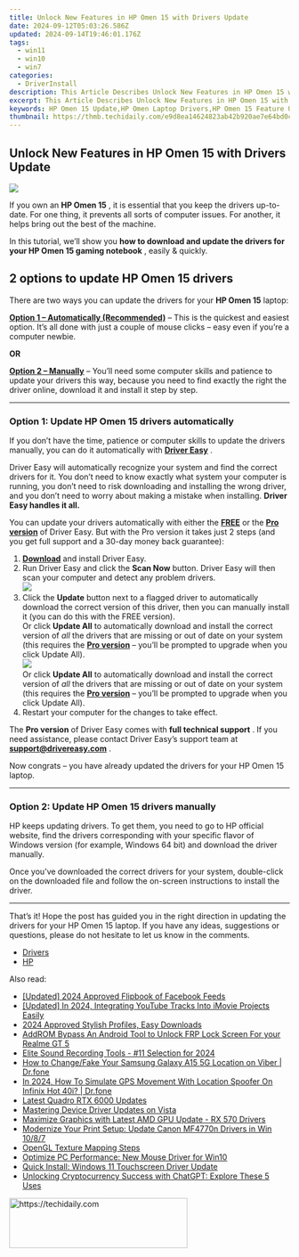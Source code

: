 ```yaml
---
title: Unlock New Features in HP Omen 15 with Drivers Update
date: 2024-09-12T05:03:26.586Z
updated: 2024-09-14T19:46:01.176Z
tags:
  - win11
  - win10
  - win7
categories:
  - DriverInstall
description: This Article Describes Unlock New Features in HP Omen 15 with Drivers Update
excerpt: This Article Describes Unlock New Features in HP Omen 15 with Drivers Update
keywords: HP Omen 15 Update,HP Omen Laptop Drivers,HP Omen 15 Feature Update,Omen Laptop Drivers New Version,HP Omen 15 Software Update Guide,Drivers Upgrade HP Omen 15,HP Omen Latest Update Release
thumbnail: https://thmb.techidaily.com/e9d8ea14624823ab42b920ae7e64bd0cdd0f223f034665de677791f435688b98.jpg
---
```


## Unlock New Features in HP Omen 15 with Drivers Update

![](https://images.drivereasy.com/wp-content/uploads/2021/05/center_facing.png)

 If you own an **HP Omen 15** , it is essential that you keep the drivers up-to-date. For one thing, it prevents all sorts of computer issues. For another, it helps bring out the best of the machine.

 In this tutorial, we’ll show you   **how to download and update the drivers for your HP Omen 15 gaming notebook** , easily & quickly.

## 2 options to update **HP Omen 15** drivers

 There are two ways you can update the drivers for your **HP Omen 15** laptop:

**[Option 1 – Automatically (Recommended)](#O1)**  – This is the quickest and easiest option. It’s all done with just a couple of mouse clicks – easy even if you’re a computer newbie.

**OR**

[**Option 2 – Manually**](#O2) – You’ll need some computer skills and patience to update your drivers this way, because you need to find exactly the right the driver online, download it and install it step by step.

---

### Option 1: Update HP Omen 15 drivers automatically

 If you don’t have the time, patience or computer skills to update the drivers manually, you can do it automatically with [](https://tools.techidaily.com/drivereasy/download/) **[Driver Easy](https://tools.techidaily.com/drivereasy/download/)**  .

 Driver Easy will automatically recognize your system and find the correct drivers for it. You don’t need to know exactly what system your computer is running, you don’t need to risk downloading and installing the wrong driver, and you don’t need to worry about making a mistake when installing. **Driver Easy handles it all.**

 You can update your drivers automatically with either the [](https://tools.techidaily.com/drivereasy/download/) **[FREE](https://tools.techidaily.com/drivereasy/download/)**  or the **[Pro version](https://tools.techidaily.com/drivereasy/download/)**  of Driver Easy. But with the Pro version it takes just 2 steps (and you get full support and a 30-day money back guarantee):

1. [**Download**](https://tools.techidaily.com/drivereasy/download/) and install Driver Easy.
2. Run Driver Easy and click the **Scan Now** button. Driver Easy will then scan your computer and detect any problem drivers.  
![](https://images.drivereasy.com/wp-content/uploads/2020/12/last-scan-never.png)
3. Click the **Update**  button next to a flagged driver to automatically download the correct version of this driver, then you can manually install it (you can do this with the FREE version).  
 Or click **Update All** to automatically download and install the correct version of _all_ the drivers that are missing or out of date on your system (this requires the **[Pro version](https://tools.techidaily.com/drivereasy/download/)**  – you’ll be prompted to upgrade when you click Update All).  
![](https://images.drivereasy.com/wp-content/uploads/2020/11/de-pro-3070-update-all.jpg)  
 Or click **Update All** to automatically download and install the correct version of _all_ the drivers that are missing or out of date on your system (this requires the [**Pro version**](https://tools.techidaily.com/drivereasy/download/) – you’ll be prompted to upgrade when you click Update All).
4. Restart your computer for the changes to take effect.

 The **Pro version** of Driver Easy comes with **full technical support** . If you need assistance, please contact Driver Easy’s support team at [**support@drivereasy.com**](mailto:support@drivereasy.com) .

 Now congrats – you have already updated the drivers for your HP Omen 15 laptop.

---

### Option 2: Update HP Omen 15 drivers manually

 HP keeps updating drivers. To get them, you need to go to HP official website, find the drivers corresponding with your specific flavor of Windows version (for example, Windows 64 bit) and download the driver manually.

 Once you’ve downloaded the correct drivers for your system, double-click on the downloaded file and follow the on-screen instructions to install the driver.

---

 That’s it! Hope the post has guided you in the right direction in updating the drivers for your HP Omen 15 laptop. If you have any ideas, suggestions or questions, please do not hesitate to let us know in the comments.

* [Drivers](https://tools.techidaily.com/drivereasy/download/)
* [HP](https://tools.techidaily.com/drivereasy/download/)

<ins class="adsbygoogle"
     style="display:block"
     data-ad-format="autorelaxed"
     data-ad-client="ca-pub-7571918770474297"
     data-ad-slot="1223367746"></ins>

<ins class="adsbygoogle"
     style="display:block"
     data-ad-client="ca-pub-7571918770474297"
     data-ad-slot="8358498916"
     data-ad-format="auto"
     data-full-width-responsive="true"></ins>

<span class="atpl-alsoreadstyle">Also read:</span>
<div><ul>
<li><a href="https://facebook-clips.techidaily.com/updated-2024-approved-flipbook-of-facebook-feeds/"><u>[Updated] 2024 Approved Flipbook of Facebook Feeds</u></a></li>
<li><a href="https://youtube-web.techidaily.com/ed-in-2024-integrating-youtube-tracks-into-imovie-projects-easily/"><u>[Updated] In 2024, Integrating YouTube Tracks Into iMovie Projects Easily</u></a></li>
<li><a href="https://youtube-stream.techidaily.com/2024-approved-stylish-profiles-easy-downloads/"><u>2024 Approved Stylish Profiles, Easy Downloads</u></a></li>
<li><a href="https://bypass-frp.techidaily.com/addrom-bypass-an-android-tool-to-unlock-frp-lock-screen-for-your-realme-gt-5-by-drfone-android/"><u>AddROM Bypass An Android Tool to Unlock FRP Lock Screen For your Realme GT 5</u></a></li>
<li><a href="https://video-screen-grab.techidaily.com/elite-sound-recording-tools-11-selection-for-2024/"><u>Elite Sound Recording Tools - #11 Selection for 2024</u></a></li>
<li><a href="https://location-social.techidaily.com/how-to-changefake-your-samsung-galaxy-a15-5g-location-on-viber-drfone-by-drfone-virtual-android/"><u>How to Change/Fake Your Samsung Galaxy A15 5G Location on Viber | Dr.fone</u></a></li>
<li><a href="https://review-topics.techidaily.com/in-2024-how-to-simulate-gps-movement-with-location-spoofer-on-infinix-hot-40i-drfone-by-drfone-virtual-android/"><u>In 2024, How To Simulate GPS Movement With Location Spoofer On Infinix Hot 40i? | Dr.fone</u></a></li>
<li><a href="https://driver-install.techidaily.com/latest-quadro-rtx-6000-updates/"><u>Latest Quadro RTX 6000 Updates</u></a></li>
<li><a href="https://driver-install.techidaily.com/mastering-device-driver-updates-on-vista/"><u>Mastering Device Driver Updates on Vista</u></a></li>
<li><a href="https://driver-install.techidaily.com/maximize-graphics-with-latest-amd-gpu-update-rx-570-drivers/"><u>Maximize Graphics with Latest AMD GPU Update - RX 570 Drivers</u></a></li>
<li><a href="https://driver-install.techidaily.com/modernize-your-print-setup-update-canon-mf4770n-drivers-in-win-1087/"><u>Modernize Your Print Setup: Update Canon MF4770n Drivers in Win 10/8/7</u></a></li>
<li><a href="https://driver-install.techidaily.com/opengl-texture-mapping-steps/"><u>OpenGL Texture Mapping Steps</u></a></li>
<li><a href="https://driver-install.techidaily.com/optimize-pc-performance-new-mouse-driver-for-win10/"><u>Optimize PC Performance: New Mouse Driver for Win10</u></a></li>
<li><a href="https://driver-install.techidaily.com/quick-install-windows-11-touchscreen-driver-update/"><u>Quick Install: Windows 11 Touchscreen Driver Update</u></a></li>
<li><a href="https://tech-hub.techidaily.com/unlocking-cryptocurrency-success-with-chatgpt-explore-these-5-uses/"><u>Unlocking Cryptocurrency Success with ChatGPT: Explore These 5 Uses</u></a></li>
</ul></div>

<!-- affiliate ads begin -->
<a href="https://wigfever.sjv.io/c/5597632/2014853/22899" target="_top" id="2014853">
  <img src="//a.impactradius-go.com/display-ad/22899-2014853" border="0" alt="https://techidaily.com" width="320" height="90"/>
</a>
<img height="0" width="0" src="https://wigfever.sjv.io/i/5597632/2014853/22899" style="position:absolute;visibility:hidden;" border="0" />
<!-- affiliate ads end -->

